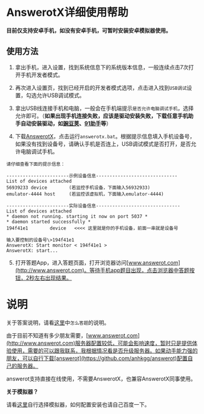 
# AnswerotX详细使用帮助

**目前仅支持安卓手机，如没有安卓手机，可暂时安装安卓模拟器使用。**

## 使用方法

1. 拿出手机，进入设置，找到系统信息下的系统版本信息，一般连续点击7次打开手机开发者模式。

2. 再次进入设置页，找到已经开启的开发者模式选项，点击进入找到`USB调试`设置，勾选允许USB调试模式。

3. 拿出USB线连接手机和电脑，一般会在手机端提示`是否允许电脑调试手机`，选择允许即可。（**如果出现手机连接失败，应该是驱动安装失败，下载任意手机助手自动安装驱动，如[豌豆荚](http://www.wandoujia.com/)、[91助手](http://zs.91.com/)等**）

4. 下载[AnswerotX](https://github.com/anhkgg/answerotx/archive/master.zip)，点击运行`answerotx.bat`。根据提示信息填入手机设备号，如果没有找到设备号，请确认手机是否连上，USB调试模式是否打开，是否允许电脑调试手机。

```
请仔细查看下面的提示信息：

-----------------------示例设备信息------------------------------
List of devices attached
56939233 device        (若监控手机设备，下面输入56932933)
emulator-4444 host     (若监控该虚拟机，下面输入emulator-4444)

-----------------------实际设备信息-------------------------------
List of devices attached
* daemon not running. starting it now on port 5037 *
* daemon started successfully *
194f41e1        device   <<<< 这里就是你的手机设备，前面一串就是设备号

输入要控制的设备号\>194f41e1
AnswerotX: Start monitor < 194f41e1 >
AnswerotX: start...
```

5. 打开答题App，进入答题页面，打开浏览器访问[www.answerot.com](http://www.answerot.com)。等待手机app题目出现，点击浏览器中答题按钮，2秒左右出现结果。

# 说明

关于答案说明，请看[这里](https://github.com/anhkgg/answerot/blob/master/README.md)中`怎么答题`的说明。

由于目前不知道有多少朋友需要，[www.answerot.com](http://www.answerot.com)服务器配置较低，可能会影响速度，暂时只是提供体验使用，需要的可以跟我联系，我根据情况看是否升级服务器。如果动手能力强的朋友，可以自行下载[answerot](https://github.com/anhkgg/answerot)配置自己的服务器。

answerot支持直接在线使用，不需要AnswerotX，也兼容AnswerotX同事使用。

**关于模拟器？**

请看[这里](https://www.zhihu.com/question/20863016)自行选择模拟器，如何配置安装也请自己百度一下。


